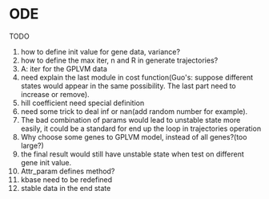 # ODE

TODO
1. how to define init value for gene data, variance?
2. how to define the max iter, n and R in generate trajectories?
2. A: iter for the GPLVM data
3. need explain the last module in cost function(Guo's: suppose different states would appear in the same possibility. 
The last part need to increase or remove).
4. hill coefficient need special definition
5. need some trick to deal inf or nan(add random number for example).
6. The bad combination of params would lead to unstable state more easily, it could be a standard for end up the loop in 
trajectories operation
7. Why choose some genes to GPLVM model, instead of all genes?(too large?)
8. the final result would still have unstable state when test on different gene init value.
9. Attr_param defines method?
10. kbase need to be redefined
11. stable data in the end state
